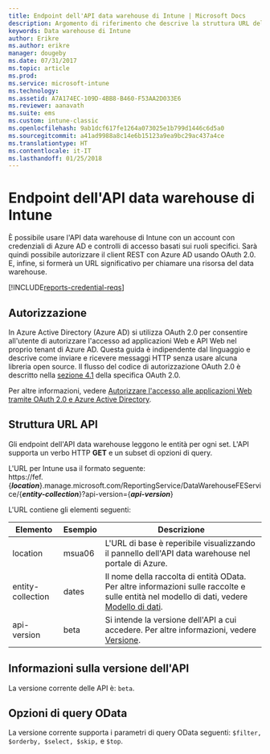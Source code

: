 ```yaml
---
title: Endpoint dell'API data warehouse di Intune | Microsoft Docs
description: Argomento di riferimento che descrive la struttura URL dell'API.
keywords: Data warehouse di Intune
author: Erikre
ms.author: erikre
manager: dougeby
ms.date: 07/31/2017
ms.topic: article
ms.prod: 
ms.service: microsoft-intune
ms.technology: 
ms.assetid: A7A174EC-109D-4BB8-B460-F53AA2D033E6
ms.reviewer: aanavath
ms.suite: ems
ms.custom: intune-classic
ms.openlocfilehash: 9ab1dcf617fe1264a073025e1b799d1446c6d5a0
ms.sourcegitcommit: a41ad9988a8c14e6b15123a9ea9bc29ac437a4ce
ms.translationtype: HT
ms.contentlocale: it-IT
ms.lasthandoff: 01/25/2018
---
```

# <a name="intune-data-warehouse-api-endpoint"></a>Endpoint dell'API data warehouse di Intune

È possibile usare l'API data warehouse di Intune con un account con credenziali di Azure AD e controlli di accesso basati sui ruoli specifici. Sarà quindi possibile autorizzare il client REST con Azure AD usando OAuth 2.0. E, infine, si formerà un URL significativo per chiamare una risorsa del data warehouse.

[!INCLUDE[reports-credential-reqs](./includes/reports-credential-reqs.md)]

## <a name="authorization"></a>Autorizzazione

In Azure Active Directory (Azure AD) si utilizza OAuth 2.0 per consentire all'utente di autorizzare l'accesso ad applicazioni Web e API Web nel proprio tenant di Azure AD. Questa guida è indipendente dal linguaggio e descrive come inviare e ricevere messaggi HTTP senza usare alcuna libreria open source. Il flusso del codice di autorizzazione OAuth 2.0 è descritto nella [sezione 4.1](https://tools.ietf.org/html/rfc6749#section-4.1) della specifica OAuth 2.0.

Per altre informazioni, vedere [Autorizzare l'accesso alle applicazioni Web tramite OAuth 2.0 e Azure Active Directory](https://docs.microsoft.com/azure/active-directory/develop/active-directory-protocols-oauth-code).

## <a name="api-url-structure"></a>Struttura URL API

Gli endpoint dell'API data warehouse leggono le entità per ogni set. L'API supporta un verbo HTTP **GET** e un subset di opzioni di query.

L'URL per Intune usa il formato seguente:  
https://fef.{***location***}.manage.microsoft.com/ReportingService/DataWarehouseFEService/{***entity-collection***}?api-version={***api-version***}

L'URL contiene gli elementi seguenti:

| Elemento | Esempio | Descrizione |
|-------------------|------------|--------------------------------------------------------------------------------------------------------------------|
| location | msua06 | L'URL di base è reperibile visualizzando il pannello dell'API data warehouse nel portale di Azure. |
| entity-collection | dates | Il nome della raccolta di entità OData. Per altre informazioni sulle raccolte e sulle entità nel modello di dati, vedere [Modello di dati](reports-ref-data-model.md). |
| api-version | beta | Si intende la versione dell'API a cui accedere. Per altre informazioni, vedere [Versione](#API-version-information). |


## <a name="api-version-information"></a>Informazioni sulla versione dell'API

La versione corrente delle API è: `beta`. 

## <a name="odata-query-options"></a>Opzioni di query OData

La versione corrente supporta i parametri di query OData seguenti: `$filter, $orderby, $select, $skip,` e `$top`.